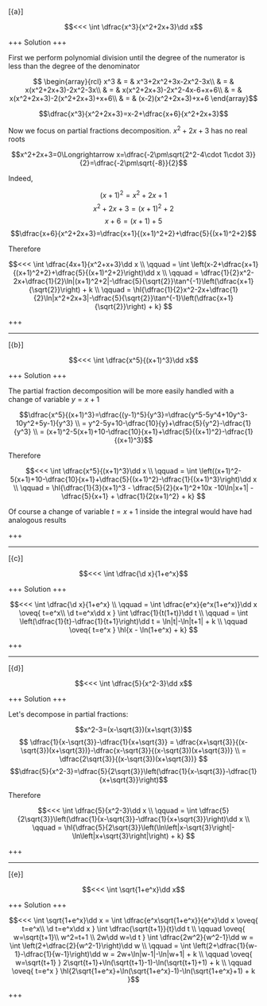 [{a}]

$$<<< \int \dfrac{x^3}{x^2+2x+3}\dd x$$

+++
Solution
+++

First we perform polynomial division until the degree of the numerator is less than the degree of the denominator

$$
\begin{array}{rcl}
x^3 & = & x^3+2x^2+3x-2x^2-3x\\
& = & x(x^2+2x+3)-2x^2-3x\\
& = & x(x^2+2x+3)-2x^2-4x-6+x+6\\
& = & x(x^2+2x+3)-2(x^2+2x+3)+x+6\\
& = & (x-2)(x^2+2x+3)+x+6
\end{array}$$

$$\dfrac{x^3}{x^2+2x+3}=x-2+\dfrac{x+6}{x^2+2x+3}$$

Now we focus on partial fractions decomposition. $x^2+2x+3$ has no real roots

$$x^2+2x+3=0\Longrightarrow x=\dfrac{-2\pm\sqrt{2^2-4\cdot 1\cdot 3}}{2}=\dfrac{-2\pm\sqrt{-8}}{2}$$

Indeed,

$$(x+1)^2=x^2+2x+1$$
$$x^2+2x+3=(x+1)^2+2$$
$$x+6=(x+1)+5$$
$$\dfrac{x+6}{x^2+2x+3}=\dfrac{x+1}{(x+1)^2+2}+\dfrac{5}{(x+1)^2+2}$$

Therefore

$$<<< 
\int \dfrac{4x+1}{x^2+x+3}\dd x
\\ \qquad
= \int \left(x-2+\dfrac{x+1}{(x+1)^2+2}+\dfrac{5}{(x+1)^2+2}\right)\dd x
\\ \qquad
= \dfrac{1}{2}x^2-2x+\dfrac{1}{2}\ln|(x+1)^2+2|-\dfrac{5}{\sqrt{2}}\tan^{-1}\left(\dfrac{x+1}{\sqrt{2}}\right) + k
\\ \qquad
= \hl{\dfrac{1}{2}x^2-2x+\dfrac{1}{2}\ln|x^2+2x+3|-\dfrac{5}{\sqrt{2}}\tan^{-1}\left(\dfrac{x+1}{\sqrt{2}}\right) + k}
$$

+++

---
[{b}]

$$<<< \int \dfrac{x^5}{(x+1)^3}\dd x$$

+++
Solution
+++

The partial fraction decomposition will be more easily handled with a change of variable $y=x+1$

$$\dfrac{x^5}{(x+1)^3}=\dfrac{(y-1)^5}{y^3}=\dfrac{y^5-5y^4+10y^3-10y^2+5y-1}{y^3} \\ 
= y^2-5y+10-\dfrac{10}{y}+\dfrac{5}{y^2}-\dfrac{1}{y^3} \\
= (x+1)^2-5(x+1)+10-\dfrac{10}{x+1}+\dfrac{5}{(x+1)^2}-\dfrac{1}{(x+1)^3}$$

Therefore

$$<<< 
\int \dfrac{x^5}{(x+1)^3}\dd x
\\ \qquad
= \int \left((x+1)^2-5(x+1)+10-\dfrac{10}{x+1}+\dfrac{5}{(x+1)^2}-\dfrac{1}{(x+1)^3}\right)\dd x
\\ \qquad
= \hl{\dfrac{1}{3}(x+1)^3 - \dfrac{5}{2}(x+1)^2+10x -10\ln|x+1| - \dfrac{5}{x+1} + \dfrac{1}{2(x+1)^2} + k}
$$

Of course a change of variable $t=x+1$ inside the integral would have had analogous results

+++

---
[{c}]

$$<<< \int \dfrac{\d x}{1+e^x}$$

+++
Solution
+++

$$<<< 
\int \dfrac{\d x}{1+e^x}
\\ \qquad
= \int \dfrac{e^x}{e^x(1+e^x)}\dd x
\oveq{ t=e^x\\ \d t=e^x\dd x }
\int \dfrac{1}{t(1+t)}\dd t
\\ \qquad
= \int \left(\dfrac{1}{t}-\dfrac{1}{t+1}\right)\dd t
= \ln|t|-\ln|t+1| + k 
\\ \qquad
\oveq{ t=e^x }
\hl{x - \ln(1+e^x) + k}
$$

+++

---
[{d}]

$$<<< \int \dfrac{5}{x^2-3}\dd x$$

+++
Solution
+++

Let's decompose in partial fractions:

$$x^2-3=(x-\sqrt{3})(x+\sqrt{3})$$
$$
\dfrac{1}{x-\sqrt{3}}-\dfrac{1}{x+\sqrt{3}}
= \dfrac{x+\sqrt{3}}{(x-\sqrt{3})(x+\sqrt{3})}-\dfrac{x-\sqrt{3}}{(x-\sqrt{3})(x+\sqrt{3})} \\
= \dfrac{2\sqrt{3}}{(x-\sqrt{3})(x+\sqrt{3})}
$$
$$\dfrac{5}{x^2-3}=\dfrac{5}{2\sqrt{3}}\left(\dfrac{1}{x-\sqrt{3}}-\dfrac{1}{x+\sqrt{3}}\right)$$


Therefore

$$<<< 
\int \dfrac{5}{x^2-3}\dd x
\\ \qquad
= \int \dfrac{5}{2\sqrt{3}}\left(\dfrac{1}{x-\sqrt{3}}-\dfrac{1}{x+\sqrt{3}}\right)\dd x
\\ \qquad
= \hl{\dfrac{5}{2\sqrt{3}}\left(\ln\left|x-\sqrt{3}\right|-\ln\left|x+\sqrt{3}\right|\right) + k}
$$

+++

---
[{e}]

$$<<< \int \sqrt{1+e^x}\dd x$$

+++
Solution
+++

$$<<< 
\int \sqrt{1+e^x}\dd x
= \int \dfrac{e^x\sqrt{1+e^x}}{e^x}\dd x
\oveq{ t=e^x\\ \d t=e^x\dd x }
\int \dfrac{\sqrt{t+1}}{t}\dd t
\\ \qquad
\oveq{ w=\sqrt{t+1}\\ w^2=t+1 \\ 2w\dd w=\d t }
\int \dfrac{2w^2}{w^2-1}\dd w
= \int \left(2+\dfrac{2}{w^2-1}\right)\dd w
\\ \qquad
= \int \left(2+\dfrac{1}{w-1}-\dfrac{1}{w-1}\right)\dd w
= 2w+\ln|w-1|-\ln|w+1| + k 
\\ \qquad
\oveq{ w=\sqrt{t+1} }
2\sqrt{t+1}+\ln(\sqrt{t+1}-1)-\ln(\sqrt{t+1}+1) + k 
\\ \qquad
\oveq{ t=e^x }
\hl{2\sqrt{1+e^x}+\ln(\sqrt{1+e^x}-1)-\ln(\sqrt{1+e^x}+1) + k }$$

+++